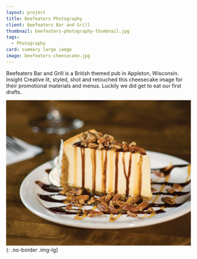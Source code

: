 ```yaml
---
layout: project
title: Beefeaters Photography
client: Beefeaters Bar and Grill
thumbnail: beefeaters-photography-thumbnail.jpg
tags: 
  - Photography
card: summary large iamge
image: beefeaters-cheesecake.jpg
---
```


Beefeaters Bar and Grill is a British themed pub in Appleton, Wisconsin. Insight Creative lit, styled, shot and retouched this cheesecake image for their promotional materials and menus. Luckily we did get to eat our first drafts.

![Beefeaters Cheesecake](/img/beefeaters-cheesecake.jpg){: .no-border .img-lg}
